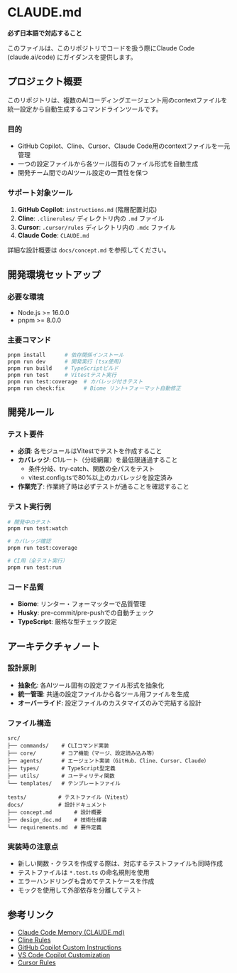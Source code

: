 # CLAUDE.md

**必ず日本語で対応すること**

このファイルは、このリポジトリでコードを扱う際にClaude Code (claude.ai/code) にガイダンスを提供します。

## プロジェクト概要

このリポジトリは、複数のAIコーディングエージェント用のcontextファイルを統一設定から自動生成するコマンドラインツールです。

### 目的
- GitHub Copilot、Cline、Cursor、Claude Code用のcontextファイルを一元管理
- 一つの設定ファイルから各ツール固有のファイル形式を自動生成
- 開発チーム間でのAIツール設定の一貫性を保つ

### サポート対象ツール
1. **GitHub Copilot**: `instructions.md` (階層配置対応)
2. **Cline**: `.clinerules/` ディレクトリ内の `.md` ファイル
3. **Cursor**: `.cursor/rules` ディレクトリ内の `.mdc` ファイル
4. **Claude Code**: `CLAUDE.md`

詳細な設計概要は `docs/concept.md` を参照してください。

## 開発環境セットアップ

### 必要な環境
- Node.js >= 16.0.0
- pnpm >= 8.0.0

### 主要コマンド
```bash
pnpm install      # 依存関係インストール
pnpm run dev      # 開発実行 (tsx使用)
pnpm run build    # TypeScriptビルド
pnpm run test     # Vitestテスト実行
pnpm run test:coverage  # カバレッジ付きテスト
pnpm run check:fix      # Biome リント+フォーマット自動修正
```

## 開発ルール

### テスト要件
- **必須**: 各モジュールはVitestでテストを作成すること
- **カバレッジ**: C1ルート（分岐網羅）を最低限通過すること
  - 条件分岐、try-catch、関数の全パスをテスト
  - vitest.config.tsで80%以上のカバレッジを設定済み
- **作業完了**: 作業終了時は必ずテストが通ることを確認すること

### テスト実行例
```bash
# 開発中のテスト
pnpm run test:watch

# カバレッジ確認
pnpm run test:coverage

# CI用（全テスト実行）
pnpm run test:run
```

### コード品質
- **Biome**: リンター・フォーマッターで品質管理
- **Husky**: pre-commit/pre-pushでの自動チェック
- **TypeScript**: 厳格な型チェック設定

## アーキテクチャノート

### 設計原則
- **抽象化**: 各AIツール固有の設定ファイル形式を抽象化
- **統一管理**: 共通の設定ファイルから各ツール用ファイルを生成
- **オーバーライド**: 設定ファイルのカスタマイズのみで完結する設計

### ファイル構造
```
src/
├── commands/    # CLIコマンド実装
├── core/        # コア機能（マージ、設定読み込み等）
├── agents/      # エージェント実装（GitHub、Cline、Cursor、Claude）
├── types/       # TypeScript型定義
├── utils/       # ユーティリティ関数
└── templates/   # テンプレートファイル

tests/          # テストファイル（Vitest）
docs/           # 設計ドキュメント
├── concept.md       # 設計概要
├── design_doc.md    # 技術仕様書
└── requirements.md  # 要件定義
```

### 実装時の注意点
- 新しい関数・クラスを作成する際は、対応するテストファイルも同時作成
- テストファイルは `*.test.ts` の命名規則を使用
- エラーハンドリングも含めてテストケースを作成
- モックを使用して外部依存を分離してテスト

## 参考リンク
- [Claude Code Memory (CLAUDE.md)](https://docs.anthropic.com/en/docs/claude-code/memory)
- [Cline Rules](https://docs.cline.bot/features/cline-rules)
- [GitHub Copilot Custom Instructions](https://docs.github.com/en/copilot/customizing-copilot/adding-repository-custom-instructions-for-github-copilot)
- [VS Code Copilot Customization](https://code.visualstudio.com/docs/copilot/copilot-customization#_use-instructionsmd-files)
- [Cursor Rules](https://docs.cursor.com/context/rules)